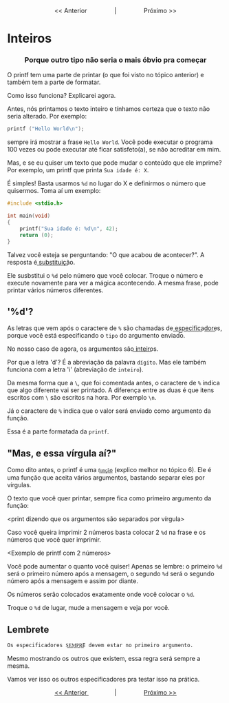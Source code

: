 <p align="center"><< Anterior &#8195;&#8195;&#8195;&#8195; | &#8195;&#8195;&#8195;&#8195; Próximo >> </p>


# Inteiros
### <center>Porque outro tipo não seria o mais óbvio pra começar </center>

O printf tem uma parte de printar (o que foi visto no tópico anterior) e também tem a parte de formatar.

Como isso funciona? Explicarei agora.

Antes, nós printamos o texto inteiro e tínhamos certeza que o texto não seria alterado. Por exemplo:
```c
printf ("Hello World\n");
```
sempre irá mostrar a frase ``Hello World``. Você pode executar o programa 100 vezes ou pode executar até ficar satisfeto(a), se não acreditar em mim.

Mas, e se eu quiser um texto que pode mudar o conteúdo que ele imprime? Por exemplo, um printf que printa ``Sua idade é: X``.

É simples! Basta usarmos ``%d`` no lugar do X e definirmos o número que quisermos. Toma aí um exemplo:

```c
#include <stdio.h>

int	main(void)
{
	printf("Sua idade é: %d\n", 42);
	return (0);
}
```

Talvez você esteja se perguntando: "O que acabou de acontecer?". A resposta é s͟u͟b͟s͟t͟i͟t͟u͟i͟ç͟ã͟o.

Ele susbstitui o ``%d`` pelo número que você colocar. Troque o número e execute novamente para ver a mágica acontecendo. A mesma frase, pode printar vários números diferentes.

## '%d'?

As letras que vem após o caractere de ``%`` são chamadas de e͟s͟p͟e͟c͟i͟f͟i͟c͟a͟d͟o͟r͟e͟s, porque você está especificando o ``tipo`` do argumento enviado.

No nosso caso de agora, os argumentos são i͟n͟t͟e͟i͟r͟o͟s.

Por que a letra 'd'? É a abreviação da palavra ``dígito``. Mas ele também funciona com a letra 'i' (abreviação de ``inteiro``).

Da mesma forma que a ``\``, que foi comentada antes, o caractere de ``%`` indica que algo diferente vai ser printado. A diferença entre as duas é que itens escritos com ``\`` são escritos na hora. Por exemplo ``\n``.

Já o caractere de ``%`` indica que o valor será enviado como argumento da função.

Essa é a parte formatada da ``printf``.

## "Mas, e essa vírgula aí?"

Como dito antes, o printf é uma ``f͟u͟n͟ç͟ã͟o`` (explico melhor no tópico 6). Ele é uma função que aceita vários argumentos, bastando separar eles por vírgulas.

O texto que você quer printar, sempre fica como primeiro argumento da função:

<print dizendo que os argumentos são separados por vírgula>

Caso você queira imprimir 2 números basta colocar 2 ``%d`` na frase e os números que você quer imprimir.

<Exemplo de printf com 2 números>

Você pode aumentar o quanto você quiser! Apenas se lembre: o primeiro ``%d`` será o primeiro número após a mensagem, o segundo ``%d`` será o segundo número após a mensagem e assim por diante.

Os números serão colocados exatamente onde você colocar o ``%d``.

Troque o ``%d`` de lugar, mude a mensagem e veja por você.

## Lembrete
``Os especificadores S͟E͟M͟P͟R͟E devem estar no primeiro argumento.``

Mesmo mostrando os outros que existem, essa regra será sempre a mesma.

Vamos ver isso os outros especificadores pra testar isso na prática.

<p align="center"> <a href="printf_1.md"> << Anterior </a> &#8195;&#8195;&#8195;&#8195; | &#8195;&#8195;&#8195;&#8195; <a href="printf_3.md"> Próximo >> </a> </p>
